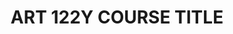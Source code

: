 ---
title: ART 122Y COURSE TITLE
number: ART 122Y
description:  
bulletin-link: http://bulletins.psu.edu/undergrad/courses/a/art/122y
pathway-list: [Digital Design, Media for Civic Engagement, Video Production]
---